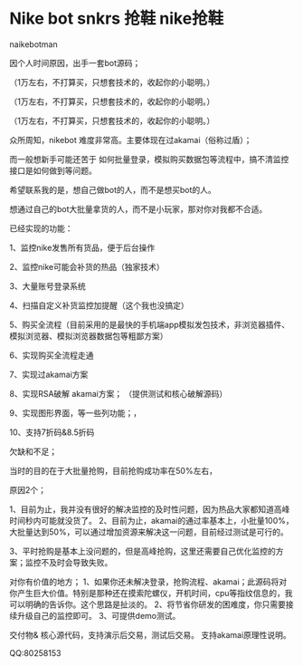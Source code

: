 # Nike bot snkrs 抢鞋 nike抢鞋
naikebotman

因个人时间原因，出手一套bot源码；

（1万左右，不打算买，只想套技术的，收起你的小聪明。）

（1万左右，不打算买，只想套技术的，收起你的小聪明。）

（1万左右，不打算买，只想套技术的，收起你的小聪明。）

众所周知，nikebot 难度非常高。主要体现在过akamai（俗称过盾）；

而一般想新手可能还苦于 如何批量登录，模拟购买数据包等流程中，搞不清监控接口是如何做到等问题。

希望联系我的是，想自己做bot的人，而不是想买bot的人。

想通过自己的bot大批量拿货的人，而不是小玩家，那对你对我都不合适。


已经实现的功能：

1、监控nike发售所有货品，便于后台操作

2、监控nike可能会补货的热品（独家技术）

3、大量账号登录系统

4、扫描自定义补货监控加提醒（这个我也没搞定）

5、购买全流程（目前采用的是最快的手机端app模拟发包技术，非浏览器插件、模拟浏览器、模拟浏览器数据包等粗鄙方案）

6、实现购买全流程走通

7、实现过akamai方案

8、实现RSA破解  akamai方案； （提供测试和核心破解源码）

9、实现图形界面，等一些列功能；，

10、支持7折码&8.5折码

欠缺和不足；

当时的目的在于大批量抢购，目前抢购成功率在50%左右，

原因2个；

1、目前为止，我并没有很好的解决监控的及时性问题，因为热品大家都知道高峰时间秒内可能就没货了。
2、目前为止，akamai的通过率基本上，小批量100%，大批量达到50%，可以通过增加资源来解决这一问题，目前经过测试是可行的。



3、平时抢购是基本上没问题的，但是高峰抢购，这里还需要自己优化监控的方案；监控不及时会导致失败。


对你有价值的地方；
1、如果你还未解决登录，抢购流程、akamai；此源码将对你产生巨大价值。特别是那种还在摸索陀螺仪，开机时间，cpu等指纹信息的，我可以明确的告诉你。这个思路是扯淡的。
2、将节省你研发的困难度，你只需要接续升级自己的监控即可。
3、可提供demo测试。

交付物&
核心源代码，支持演示后交易，测试后交易。
支持akamai原理性说明。

QQ:80258153
